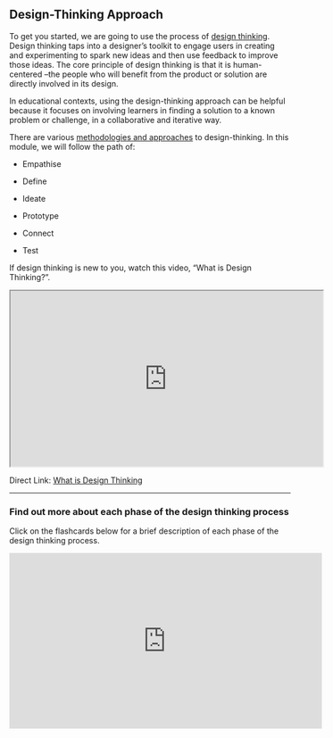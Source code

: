 ## Design-Thinking Approach

To get you started, we are going to use the process of [design thinking](https://en.wikipedia.org/wiki/Design_thinking). Design thinking taps into a designer’s toolkit to engage users in creating and experimenting to spark new ideas and then use feedback to improve those ideas. The core principle of design thinking is that it is human-centered –the people who will benefit from the product or solution are directly involved in its design.

In educational contexts, using the design-thinking approach can be helpful because it focuses on involving learners in finding a solution to a known problem or challenge, in a collaborative and iterative way.

There are various [methodologies and approaches](http://www.uxbeginner.com/ux-beginner-guide-understand-design-thinking-approaches/) to design-thinking. In this module, we will follow the path of:

*   Empathise
*   Define
*   Ideate

*   Prototype
*   Connect
*   Test

If design thinking is new to you, watch this video, “What is Design Thinking?”.

<div class="video-container-4by3"><iframe width="560" height="315" src="https://www.youtube.com/embed/Ee4CKIPkIik"></iframe></div>

Direct Link: [What is Design Thinking](https://www.youtube.com/watch?v=Ee4CKIPkIik)

* * *

### Find out more about each phase of the design thinking process

Click on the flashcards below for a brief description of each phase of the design thinking process.

<iframe width="560" height="315" src="https://harlows.github.io/design-thinking-dialog-cards.html" style="border:none;"></iframe>
